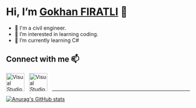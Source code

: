 # Hi, I’m [Gokhan FIRATLI](https://www.linkedin.com/in/gokhanfiratli/) 👋
- 🦺 I'm a civil engineer.
- 👀 I’m interested in learning coding.
- 🌱 I’m currently learning C#

## Connect with me 📫
[<img align="left" alt="Visual Studio Code" width="50px" src="https://user-images.githubusercontent.com/99813736/157823087-16c8ad5f-652a-4e0b-a76e-42504a8a9ebc.svg" style="padding-right:10px;" />][mail]
[<img align="left" alt="Visual Studio Code" width="50px" src="https://user-images.githubusercontent.com/99813736/157822913-9893d6ec-c310-4733-bbca-af62799f90d8.svg" style="padding-right:10px;" />][linkedin]

<br />
<br />

---


[![Anurag's GitHub stats](https://github-readme-stats.vercel.app/api?username=GokhanFIRATLI&theme=github_dark)](https://github.com/anuraghazra/github-readme-stats)


[mail]: mailto:gokhanfiratli@hotmail.com
[linkedin]: https://www.linkedin.com/in/gokhanfiratli/
